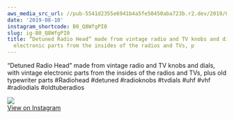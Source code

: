 ```yaml
---
aws_media_src_url: //pub-5541d2355e6941b4a5fe50450aba723b.r2.dev/2019/08/2019-08-10_15-28-57_UTC.jpg
date: '2019-08-10'
instagram_shortcode: B0_Q8WfgPI0
slug: ig-B0_Q8WfgPI0
title: “Detuned Radio Head” made from vintage radio and TV knobs and dials, with vintage
  electronic parts from the insides of the radios and TVs, p
---
```


“Detuned Radio Head” made from vintage radio and TV knobs and dials, with vintage electronic parts from the insides of the radios and TVs, plus old typewriter parts #Radiohead #detuned #radioknobs #tvdials #uhf #vhf #radiodials #oldtuberadios 

![](//pub-5541d2355e6941b4a5fe50450aba723b.r2.dev/2019/08/2019-08-10_15-28-57_UTC.jpg)   
[View on Instagram](https://www.instagram.com/p/B0_Q8WfgPI0/)